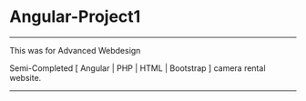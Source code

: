 # Angular-Project1

**********************

This was for Advanced Webdesign

Semi-Completed [ Angular | PHP | HTML | Bootstrap ] camera rental website.

***********************
